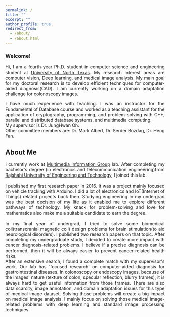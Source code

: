 ```yaml
---
permalink: /
title: ""
excerpt: ""
author_profile: true
redirect_from: 
  - /about/
  - /about.html
---
```

### Welcome!
<p align="justify">
Hi, I am a fourth-year Ph.D. student in computer science and engineering student at <a href="https://www.unt.edu" target="_blank"> University of North Texas</a>. My research interest areas are computer vision, Deep learning, and medical image analysis. My main goal for my doctoral research is to develop efficient techniques for computer-aided diagnosis(CAD). I am currently working on a domain adaptation challenge for colonoscopy images.
</p>
<p align="justify">
I have much experience with teaching. I was an instructor for the Fundamental of Database course and worked as a teaching assistant for the application of cryptography, programming, and problem-solving with C++, parallel and distributed database systems, and multimedia computing.
<br>My supervisor is Dr. JungHwan Oh.
<br> Other committee members are:
Dr. Mark Albert, Dr. Serder Bozdag, Dr. Heng Fan.
</p>

## About Me
<p align="justify">
I currently work at <a href="http://www.cse.unt.edu/~jhoh/" target="_blank">Multimedia Information Group</a> lab.
After completing my bachelor's degree (in electronics and telecommunication engineering)from <a href="https://www.ruet.ac.bd/" target="_blank"> Rajshahi University of Engineering and Technology</a>, I joined this lab.
<br>
<br>
I published my first research paper in 2016. It was a project mainly focused on vehicle tracking with Arduino. I did a lot of electronics and IoT(Internet of Things) related projects back then. Studying engineering in my undergrad was the best decision of my life  as it enabled me to explore different pathways of technology. My knack for problem-solving and love for mathematics also make me a suitable candidate to earn the degree. 
<br>
<br>
In my final year of undergrad, I tried to solve some biomedical coil(transcranial magnetic coil) design problems for brain stimulation(to aid neurological disorders). I published two  research papers on that topic. After completing my undergraduate study, I decided to create more impact with cancer diagnosis-related problems. I believe if a precise diagnosis can be performed, then it will be always easier to prevent cancer-related health risks.
<br>
After an extensive search, I found a complete match with my supervisor's work. Our lab has 'focused research' on computer-aided diagnosis for gastrointestinal diseases. In colonoscopy or endoscopy images, because of the images' nature (texture of colon, specular reflection, blurry frames), it is always hard to get useful information from those frames. There are also data scarcity, image annotation, and domain adaptation issues for this type of medical image dataset. Solving those problems will create a big impact on medical image analysis. I mainly focus on solving those medical image-related problems with deep learning and standard image processing techniques.
</p>
<!-- This is a comment and will not be visible in the rendered output -->
<!-- # News 
- Nov 2023: One paper got accepted at the SC '23 Workshops of The International Conference on High Performance Computing, Network, Storage, and Analysis.
- Aug 2023: appointed as TA for CSCE5350(Fundamental of Database)
- Feb 2023: Presented full paper at Biosignal 2023
This is a comment and will not be visible in the rendered output -->
